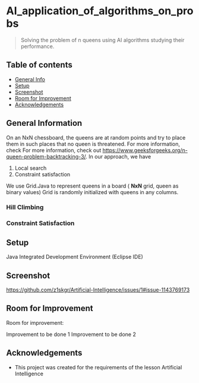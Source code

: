 # AI_application_of_algorithms_on_probs
> Solving the problem of n queens using AI algorithms studying their performance.

## Table of contents
* [General Info](#general-information)
* [Setup](#installation)
* [Screenshot](#screenshot)
* [Room for Improvement](#installation)
* [Acknowledgements](#acknowledgements)

## General Information
On an NxN chessboard, the queens are at random points and try to place them in such places that no queen is threatened. For more information, check 
For more information, check out https://www.geeksforgeeks.org/n-queen-problem-backtracking-3/.
In our approach, we have 
1. Local search 
2. Constraint satisfaction

We use Grid.Java to represent queens in a board ( __NxN__ grid, queen as binary values)
Grid is randomly initialized with queens in any columns.

### Hill Climbing

### Constraint Satisfaction 



## Setup
Java Integrated Development Environment (Eclipse IDE)

## Screenshot
https://github.com/z1skgr/Artificial-Intelligence/issues/1#issue-1143769173

## Room for Improvement
Room for improvement:

Improvement to be done 1
Improvement to be done 2




## Acknowledgements
- This project was created for the requirements of the lesson Artificial Intelligence

